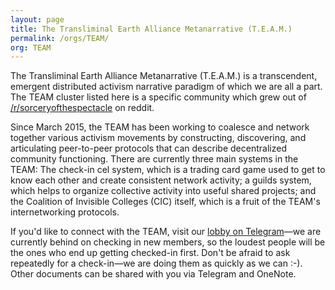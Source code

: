 ```yaml
---
layout: page
title: The Transliminal Earth Alliance Metanarrative (T.E.A.M.)
permalink: /orgs/TEAM/
org: TEAM
---
```


The Transliminal Earth Alliance Metanarrative (T.E.A.M.) is a transcendent, emergent distributed activism narrative paradigm of which we are all a part. The TEAM cluster listed here is a specific community which grew out of [/r/sorceryofthespectacle](http://reddit.com/r/sorceryofthespectacle) on reddit.

Since March 2015, the TEAM has been working to coalesce and network together various activism movements by constructing, discovering, and articulating peer-to-peer protocols that can describe decentralized community functioning. There are currently three main systems in the TEAM: The check-in cel system, which is a trading card game used to get to know each other and create consistent network activity; a guilds system, which helps to organize collective activity into useful shared projects; and the Coalition of Invisible Colleges (CIC) itself, which is a fruit of the TEAM's internetworking protocols.

If you'd like to connect with the TEAM, visit our [lobby on Telegram](http://telegram.me/TEAMlobby)—we are currently behind on checking in new members, so the loudest people will be the ones who end up getting checked-in first. Don't be afraid to ask repeatedly for a check-in—we are doing them as quickly as we can :-). Other documents can be shared with you via Telegram and OneNote.
